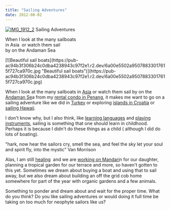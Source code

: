 ```yaml
---
title: "Sailing Adventures"
date: 2012-08-02
---
```


[![IMG_1912_2](https://pub-ac94b3f306b24c0dba4238943c97f2e1.r2.dev/6a00e5502a95078833017615f7267a970c.jpg "IMG_1912_2")](https://pub-ac94b3f306b24c0dba4238943c97f2e1.r2.dev/6a00e5502a95078833017615f7267a970c.jpg) Sailing Adventures

When I look at the many sailboats  
in Asia  or watch them sail  
by on the Andaman Sea

<!--more--> [![Beautiful sail boats](https://pub-ac94b3f306b24c0dba4238943c97f2e1.r2.dev/6a00e5502a95078833017615f727ca970c.jpg "Beautiful sail boats")](https://pub-ac94b3f306b24c0dba4238943c97f2e1.r2.dev/6a00e5502a95078833017615f727ca970c.jpg)  
  
When I look at the many sailboats in [Asia](http://soultravelers3new.local/2012/05/penang-at-night.html "Penang") or watch them sail by on the [Andaman Se](http://soultravelers3new.local/2012/06/serene-azure-andaman-sea-1.html "Andaman sea")a from my [rental condo in Penang](http://soultravelers3new.local/2012/04/penang-apartment-or-condo-rental-plenty-of-choices.html "rental condo Penang vacation home"), it makes me want to go on a sailing adventure like we did in [Turkey](http://soultravelers3new.local/2007/07/sailing-away.html "Sail in Turkey") or exploring [islands in Croatia](http://soultravelers3new.local/2007/09/croatian-island.html "sailing island hopping croatia") or [sailing Hawaii](http://soultravelers3new.local/2011/02/sailing-the-stunning-napali-coast-of-kauai-hawaii-with-dolphins-snorkeling-fun.html "Sailing Hawaii").  
  
I don't know why, but I also think, like [learning languages](http://soultravelers3new.local/2011/06/how-to-raise-a-bilingual-or-multi-lingual-child.html "learning languages how to raise a bilingual kid") and [playing instruments](http://soultravelers3new.local/2011/08/kid-playing-violin-around-the-world.html "playing instruments kids"), sailing is something that one should learn in childhood. Perhaps it is because I didn't do these things as a child ( although I did do lots of boating).  
  
"hark, now hear the sailors cry, smell the sea, and feel the sky let your soul and spirit fly, into the mystic" Van Morrison  
  
Alas, I am still [healing](http://soultravelers3new.local/health-and-travel/ "travel health")  and we are [working on Mandari](http://soultravelers3new.local/2012/06/why-learn-mandarin-in-tropical-asia-penang.html "Learning Mandarin in Asia")n for our daughter, planning a tropical garden for our terrace and more, so haven't gotten to this yet. Sometimes we dream about buying a boat and using that to sail away, but we also dream about building an off the grid cob home somewhere for part of the year with organic gardens and a few animals.  
  
Something to ponder and dream about and wait for the proper time. What do you think? Do you like sailing adventures or would doing it full time be taking on too much for neophyte sailors like us?
